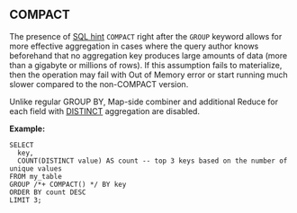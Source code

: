
## COMPACT

The presence of [SQL hint](../../lexer.md#sql-hints) `COMPACT` right after the `GROUP` keyword allows for more effective aggregation in cases where the query author knows beforehand that no aggregation key produces large amounts of data (more than a gigabyte or millions of rows). If this assumption fails to materialize, then the operation may fail with Out of Memory error or start running much slower compared to the non-COMPACT version.

Unlike regular GROUP BY, Map-side combiner and additional Reduce for each field with [DISTINCT](#distinct) aggregation are disabled.

**Example:**
```yql
SELECT
  key,
  COUNT(DISTINCT value) AS count -- top 3 keys based on the number of unique values
FROM my_table
GROUP /*+ COMPACT() */ BY key
ORDER BY count DESC
LIMIT 3;
```
